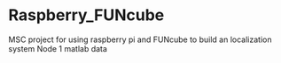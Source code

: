 # Raspberry_FUNcube
MSC project for using raspberry pi and FUNcube to build an localization system
Node 1 matlab data
